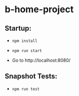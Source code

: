 # b-home-project

## Startup:

* `npm install`

* `npm run start`

* Go to http://localhost:8080/

## Snapshot Tests:

* `npm run test`

